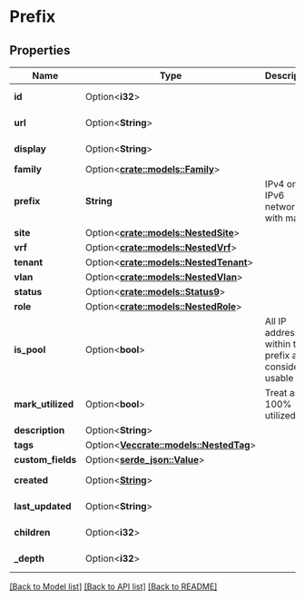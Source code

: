 # Prefix

## Properties

Name | Type | Description | Notes
------------ | ------------- | ------------- | -------------
**id** | Option<**i32**> |  | [optional][readonly]
**url** | Option<**String**> |  | [optional][readonly]
**display** | Option<**String**> |  | [optional][readonly]
**family** | Option<[**crate::models::Family**](Family.md)> |  | [optional]
**prefix** | **String** | IPv4 or IPv6 network with mask | 
**site** | Option<[**crate::models::NestedSite**](NestedSite.md)> |  | [optional]
**vrf** | Option<[**crate::models::NestedVrf**](NestedVRF.md)> |  | [optional]
**tenant** | Option<[**crate::models::NestedTenant**](NestedTenant.md)> |  | [optional]
**vlan** | Option<[**crate::models::NestedVlan**](NestedVLAN.md)> |  | [optional]
**status** | Option<[**crate::models::Status9**](Status_9.md)> |  | [optional]
**role** | Option<[**crate::models::NestedRole**](NestedRole.md)> |  | [optional]
**is_pool** | Option<**bool**> | All IP addresses within this prefix are considered usable | [optional]
**mark_utilized** | Option<**bool**> | Treat as 100% utilized | [optional]
**description** | Option<**String**> |  | [optional]
**tags** | Option<[**Vec<crate::models::NestedTag>**](NestedTag.md)> |  | [optional]
**custom_fields** | Option<[**serde_json::Value**](.md)> |  | [optional]
**created** | Option<[**String**](string.md)> |  | [optional][readonly]
**last_updated** | Option<**String**> |  | [optional][readonly]
**children** | Option<**i32**> |  | [optional][readonly]
**_depth** | Option<**i32**> |  | [optional][readonly]

[[Back to Model list]](../README.md#documentation-for-models) [[Back to API list]](../README.md#documentation-for-api-endpoints) [[Back to README]](../README.md)


